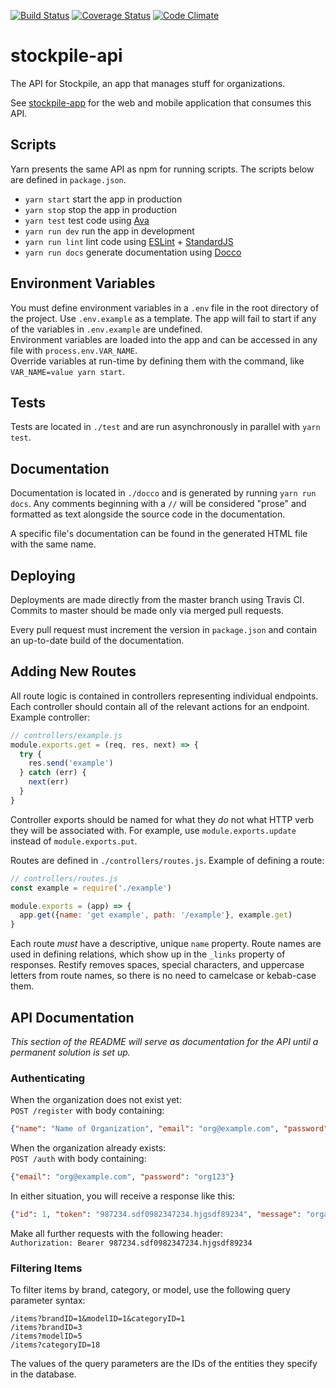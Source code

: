 [![Build Status](https://travis-ci.org/AdamVig/stockpile-api.svg?branch=master)](https://travis-ci.org/AdamVig/stockpile-api)
[![Coverage Status](https://coveralls.io/repos/github/AdamVig/stockpile-api/badge.svg)](https://coveralls.io/github/AdamVig/stockpile-api)
[![Code Climate](https://codeclimate.com/github/AdamVig/stockpile-api/badges/gpa.svg)](https://codeclimate.com/github/AdamVig/stockpile-api)

# stockpile-api
The API for Stockpile, an app that manages stuff for organizations.  

See [stockpile-app](https://github.com/emmanuelroussel/stockpile-app) for the web and mobile application that consumes this API.  

## Scripts
Yarn presents the same API as npm for running scripts. The scripts below are defined in `package.json`.  
 * `yarn start` start the app in production
 * `yarn stop` stop the app in production
 * `yarn test` test code using [Ava](https://github.com/avajs/ava)
 * `yarn run dev` run the app in development
 * `yarn run lint` lint code using [ESLint](http://eslint.org/) + [StandardJS](http://standardjs.com/)
 * `yarn run docs` generate documentation using [Docco](https://jashkenas.github.io/docco/)

## Environment Variables
You must define environment variables in a `.env` file in the root directory of the project. Use `.env.example` as a template. The app will fail to start if any of the variables in `.env.example` are undefined.  
Environment variables are loaded into the app and can be accessed in any file with `process.env.VAR_NAME`.  
Override variables at run-time by defining them with the command, like `VAR_NAME=value yarn start`.  

## Tests
Tests are located in `./test` and are run asynchronously in parallel with `yarn test`.  

## Documentation
Documentation is located in `./docco` and is generated by running `yarn run docs`. Any comments beginning with a `//` will be considered "prose" and formatted as text alongside the source code in the documentation.  

A specific file's documentation can be found in the generated HTML file with the same name.  

## Deploying
Deployments are made directly from the master branch using Travis CI. Commits to master should be made only via merged pull requests.  

Every pull request must increment the version in `package.json` and contain an up-to-date build of the documentation.  

## Adding New Routes
All route logic is contained in controllers representing individual endpoints. Each controller should contain all of the relevant actions for an endpoint. Example controller:  
```JavaScript
// controllers/example.js
module.exports.get = (req, res, next) => {
  try {
    res.send('example')
  } catch (err) {
    next(err)
  }
}
```

Controller exports should be named for what they *do* not what HTTP verb they will be associated with. For example, use `module.exports.update` instead of `module.exports.put`.  


Routes are defined in `./controllers/routes.js`. Example of defining a route:  
```JavaScript
// controllers/routes.js
const example = require('./example')

module.exports = (app) => {
  app.get({name: 'get example', path: '/example'}, example.get)
}
```

Each route *must* have a descriptive, unique `name` property. Route names are used in defining relations, which show up in the `_links` property of responses. Restify removes spaces, special characters, and uppercase letters from route names, so there is no need to camelcase or kebab-case them.  

## API Documentation
*This section of the README will serve as documentation for the API until a permanent solution is set up.*
### Authenticating
When the organization does not exist yet:  
`POST /register` with body containing:
```JSON
{"name": "Name of Organization", "email": "org@example.com", "password": "org123"}
```

When the organization already exists:  
`POST /auth` with body containing:
```JSON
{"email": "org@example.com", "password": "org123"}
```

In either situation, you will receive a response like this:  
```JSON
{"id": 1, "token": "987234.sdf0982347234.hjgsdf89234", "message": "organization credentials are valid"}
```

Make all further requests with the following header:  
`Authorization: Bearer 987234.sdf0982347234.hjgsdf89234`

### Filtering Items
To filter items by brand, category, or model, use the following query parameter syntax:  
```
/items?brandID=1&modelID=1&categoryID=1
/items?brandID=3
/items?modelID=5
/items?categoryID=18
```

The values of the query parameters are the IDs of the entities they specify in the database.  

